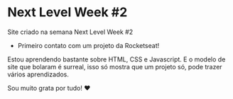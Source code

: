 # Next Level Week #2
Site criado na semana Next Level Week #2

* Primeiro contato com um projeto da Rocketseat!

Estou aprendendo bastante sobre HTML, CSS e Javascript. E o modelo de site que bolaram é surreal, isso só mostra
que um projeto só, pode trazer vários aprendizados.

Sou muito grata por tudo! ❤️
